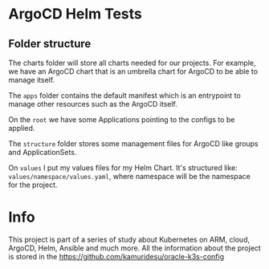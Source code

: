 # ArgoCD Helm Tests

## Folder structure

The charts folder will store all charts needed for our projects. For example, we have an ArgoCD chart that is an umbrella chart for ArgoCD to be able to manage itself.

The `apps` folder contains the default manifest which is an entrypoint to manage other resources such as the ArgoCD itself.

On the `root` we have some Applications pointing to the configs to be applied.

The `structure` folder stores some management files for ArgoCD like groups and ApplicationSets.

On `values` I put my values files for my Helm Chart. It's structured like: `values/namespace/values.yaml`, where namespace will be the namespace for the project.

# Info

This project is part of a series of study about Kubernetes on ARM, cloud, ArgoCD, Helm, Ansible and much more. All the information about the project is stored in the https://github.com/kamuridesu/oracle-k3s-config
